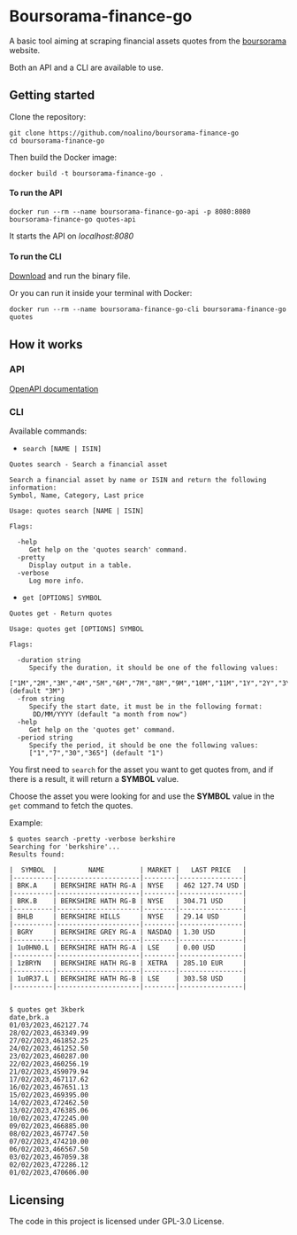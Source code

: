 # Boursorama-finance-go

A basic tool aiming at scraping financial assets quotes from the [boursorama](https://www.boursorama.com/bourse/) website.

Both an API and a CLI are available to use.

## Getting started

Clone the repository:

```shell
git clone https://github.com/noalino/boursorama-finance-go
cd boursorama-finance-go
```

Then build the Docker image:

```shell
docker build -t boursorama-finance-go .
```

#### To run the API

```shell
docker run --rm --name boursorama-finance-go-api -p 8080:8080 boursorama-finance-go quotes-api
```

It starts the API on _localhost:8080_

#### To run the CLI

[Download](https://github.com/noalino/boursorama-finance-go/releases) and run the binary file.

Or you can run it inside your terminal with Docker:

```shell
docker run --rm --name boursorama-finance-go-cli boursorama-finance-go quotes
```

## How it works

### API

[OpenAPI documentation](internal/api/openapi.yml)

### CLI

Available commands:

- `search [NAME | ISIN]`

```text
Quotes search - Search a financial asset

Search a financial asset by name or ISIN and return the following information:
Symbol, Name, Category, Last price

Usage: quotes search [NAME | ISIN]

Flags:

  -help
     Get help on the 'quotes search' command.
  -pretty
     Display output in a table.
  -verbose
     Log more info.
```

- `get [OPTIONS] SYMBOL`

```text
Quotes get - Return quotes

Usage: quotes get [OPTIONS] SYMBOL

Flags:

  -duration string
     Specify the duration, it should be one of the following values:
     ["1M","2M","3M","4M","5M","6M","7M","8M","9M","10M","11M","1Y","2Y","3Y"] (default "3M")
  -from string
     Specify the start date, it must be in the following format:
      DD/MM/YYYY (default "a month from now")
  -help
     Get help on the 'quotes get' command.
  -period string
     Specify the period, it should be one the following values:
     ["1","7","30","365"] (default "1")
```

You first need to `search` for the asset you want to get quotes from, and if there is a result, it will return a **SYMBOL** value.

Choose the asset you were looking for and use the **SYMBOL** value in the `get` command to fetch the quotes.

Example:

```shell
$ quotes search -pretty -verbose berkshire
Searching for 'berkshire'...
Results found:

|  SYMBOL  |        NAME         | MARKET |   LAST PRICE   |
|----------|---------------------|--------|----------------|
| BRK.A    | BERKSHIRE HATH RG-A | NYSE   | 462 127.74 USD |
|----------|---------------------|--------|----------------|
| BRK.B    | BERKSHIRE HATH RG-B | NYSE   | 304.71 USD     |
|----------|---------------------|--------|----------------|
| BHLB     | BERKSHIRE HILLS     | NYSE   | 29.14 USD      |
|----------|---------------------|--------|----------------|
| BGRY     | BERKSHIRE GREY RG-A | NASDAQ | 1.30 USD       |
|----------|---------------------|--------|----------------|
| 1u0HN0.L | BERKSHIRE HATH RG-A | LSE    | 0.00 USD       |
|----------|---------------------|--------|----------------|
| 1zBRYN   | BERKSHIRE HATH RG-B | XETRA  | 285.10 EUR     |
|----------|---------------------|--------|----------------|
| 1u0R37.L | BERKSHIRE HATH RG-B | LSE    | 303.58 USD     |
|----------|---------------------|--------|----------------|


$ quotes get 3kberk
date,brk.a
01/03/2023,462127.74
28/02/2023,463349.99
27/02/2023,461852.25
24/02/2023,461252.50
23/02/2023,460287.00
22/02/2023,460256.19
21/02/2023,459079.94
17/02/2023,467117.62
16/02/2023,467651.13
15/02/2023,469395.00
14/02/2023,472462.50
13/02/2023,476385.06
10/02/2023,472245.00
09/02/2023,466885.00
08/02/2023,467747.50
07/02/2023,474210.00
06/02/2023,466567.50
03/02/2023,467059.38
02/02/2023,472286.12
01/02/2023,470606.00
```

## Licensing

The code in this project is licensed under GPL-3.0 License.
